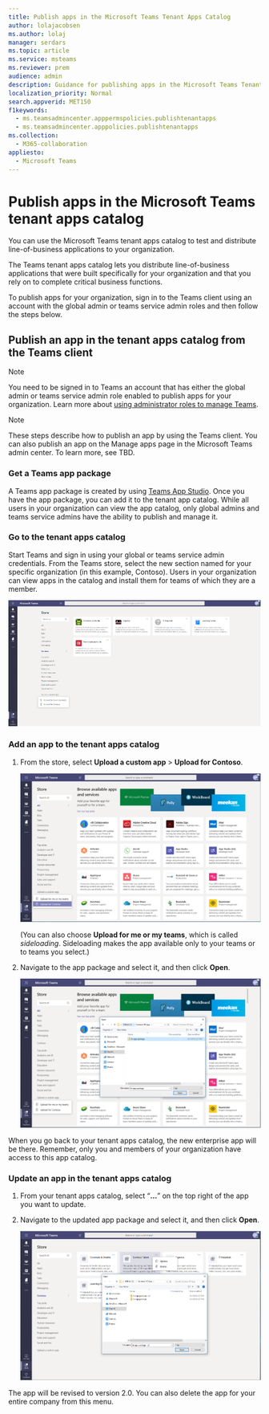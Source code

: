 ```yaml
---
title: Publish apps in the Microsoft Teams Tenant Apps Catalog
author: lolajacobsen
ms.author: lolaj
manager: serdars
ms.topic: article
ms.service: msteams
ms.reviewer: prem
audience: admin
description: Guidance for publishing apps in the Microsoft Teams Tenant Apps Catalog.
localization_priority: Normal
search.appverid: MET150
f1keywords: 
  - ms.teamsadmincenter.apppermspolicies.publishtenantapps
  - ms.teamsadmincenter.apppolicies.publishtenantapps
ms.collection: 
  - M365-collaboration
appliesto: 
  - Microsoft Teams
---
```


Publish apps in the Microsoft Teams tenant apps catalog
=======================================================

You can use the Microsoft Teams tenant apps catalog to test and distribute line-of-business applications to your organization.

The Teams tenant apps catalog lets you distribute line-of-business applications that were built specifically for your organization and that you rely on to complete critical business functions.

To publish apps for your organization, sign in to the Teams client using an account with the global admin or teams service admin roles and then follow the steps below.


## Publish an app in the tenant apps catalog from the Teams client

> [!NOTE]
> You need to be signed in to Teams an account that has either the global admin or teams service admin role enabled to publish apps for your organization. Learn more about [using administrator roles to manage Teams](https://docs.microsoft.com/MicrosoftTeams/using-admin-roles).

> [!NOTE]
> These steps describe how to publish an app by using the Teams client. You can also publish an app on the Manage apps page in the Microsoft Teams admin center. To learn more, see TBD.

### Get a Teams app package

A Teams app package is created by using [Teams App Studio](https://docs.microsoft.com/microsoftteams/platform/get-started/get-started-app-studio). Once you have the app package, you can add it to the tenant app catalog. While all users in your organization can view the app catalog, only global admins and teams service admins have the ability to publish and manage it.

### Go to the tenant apps catalog

Start Teams and sign in using your global or teams service admin credentials. From the Teams store, select the new section named for your specific organization (in this example, Contoso). Users in your organization can view apps in the catalog and install them for teams of which they are a member.

![Screenshot of the Teams App Store showing the app catalog.](media/private-app-store-teams-image01.png)

### Add an app to the tenant apps catalog

1. From the store, select **Upload a custom app** > **Upload for Contoso**.

    ![Screenshot of the Teams App Store showing the app catalog.](media/private-app-store-teams-image02.png)

    (You can also choose **Upload for me or my teams**, which is called *sideloading*. Sideloading makes the app available only to your teams or to teams you select.)

2. Navigate to the app package and select it, and then click **Open**.

    ![Screenshot of the Teams App Store showing the app catalog.](media/private-app-store-teams-image03.png)

When you go back to your tenant apps catalog, the new enterprise app will be there. Remember, only you and members of your organization have access to this app catalog.

### Update an app in the tenant apps catalog

1. From your tenant apps catalog, select “**…**” on the top right of the app you want to update.

2. Navigate to the updated app package and select it, and then click **Open**.

    ![Screenshot of the Teams App Store showing the app catalog.](media/private-app-store-teams-image04.png)

The app will be revised to version 2.0. You can also delete the app for your entire company from this menu.